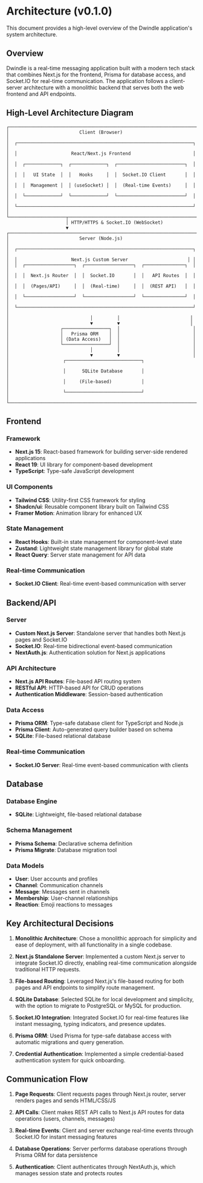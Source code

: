 # Architecture (v0.1.0)

This document provides a high-level overview of the Dwindle application's system architecture.

## Overview

Dwindle is a real-time messaging application built with a modern tech stack that combines Next.js for the frontend, Prisma for database access, and Socket.IO for real-time communication. The application follows a client-server architecture with a monolithic backend that serves both the web frontend and API endpoints.

## High-Level Architecture Diagram

```
┌─────────────────────────────────────────────────────────────────────┐
│                          Client (Browser)                           │
│  ┌─────────────────────────────────────────────────────────────────┐ │
│  │                    React/Next.js Frontend                       │ │
│  │  ┌─────────────┐  ┌─────────────┐  ┌─────────────────────────┐  │ │
│  │  │   UI State  │  │   Hooks     │  │  Socket.IO Client       │  │ │
│  │  │  Management │  │ (useSocket) │  │  (Real-time Events)     │  │ │
│  │  └─────────────┘  └─────────────┘  └─────────────────────────┘  │ │
│  └─────────────────────────────────────────────────────────────────┘ │
└─────────────────────┬───────────────────────────────────────────────┘
                      │ HTTP/HTTPS & Socket.IO (WebSocket)
                      ▼
┌─────────────────────────────────────────────────────────────────────┐
│                          Server (Node.js)                           │
│  ┌─────────────────────────────────────────────────────────────────┐ │
│  │                    Next.js Custom Server                      │ │
│  │  ┌──────────────────┐  ┌──────────────────┐  ┌───────────────┐  │ │
│  │  │  Next.js Router  │  │  Socket.IO       │  │   API Routes  │  │ │
│  │  │  (Pages/API)     │  │  (Real-time)     │  │  (REST API)   │  │ │
│  │  └──────────────────┘  └──────────────────┘  └───────────────┘  │ │
│  └─────────────────────────────────────────────────────────────────┘ │
│                              │         │                          │
│                              ▼         ▼                          │
│                   ┌─────────────────┐  │                           │
│                   │   Prisma ORM    │  │                           │
│                   │ (Data Access)   │  │                           │
│                   └─────────────────┘  │                           │
│                              │         │                           │
│                              ▼         ▼                           │
│                    ┌────────────────────────────┐                   │
│                    │      SQLite Database       │                   │
│                    │     (File-based)           │                   │
│                    └────────────────────────────┘                   │
└─────────────────────────────────────────────────────────────────────┘
```

## Frontend

### Framework
- **Next.js 15**: React-based framework for building server-side rendered applications
- **React 19**: UI library for component-based development
- **TypeScript**: Type-safe JavaScript development

### UI Components
- **Tailwind CSS**: Utility-first CSS framework for styling
- **Shadcn/ui**: Reusable component library built on Tailwind CSS
- **Framer Motion**: Animation library for enhanced UX

### State Management
- **React Hooks**: Built-in state management for component-level state
- **Zustand**: Lightweight state management library for global state
- **React Query**: Server state management for API data

### Real-time Communication
- **Socket.IO Client**: Real-time event-based communication with server

## Backend/API

### Server
- **Custom Next.js Server**: Standalone server that handles both Next.js pages and Socket.IO
- **Socket.IO**: Real-time bidirectional event-based communication
- **NextAuth.js**: Authentication solution for Next.js applications

### API Architecture
- **Next.js API Routes**: File-based API routing system
- **RESTful API**: HTTP-based API for CRUD operations
- **Authentication Middleware**: Session-based authentication

### Data Access
- **Prisma ORM**: Type-safe database client for TypeScript and Node.js
- **Prisma Client**: Auto-generated query builder based on schema
- **SQLite**: File-based relational database

### Real-time Communication
- **Socket.IO Server**: Real-time event-based communication with clients

## Database

### Database Engine
- **SQLite**: Lightweight, file-based relational database

### Schema Management
- **Prisma Schema**: Declarative schema definition
- **Prisma Migrate**: Database migration tool

### Data Models
- **User**: User accounts and profiles
- **Channel**: Communication channels
- **Message**: Messages sent in channels
- **Membership**: User-channel relationships
- **Reaction**: Emoji reactions to messages

## Key Architectural Decisions

1. **Monolithic Architecture**: Chose a monolithic approach for simplicity and ease of deployment, with all functionality in a single codebase.

2. **Next.js Standalone Server**: Implemented a custom Next.js server to integrate Socket.IO directly, enabling real-time communication alongside traditional HTTP requests.

3. **File-based Routing**: Leveraged Next.js's file-based routing for both pages and API endpoints to simplify route management.

4. **SQLite Database**: Selected SQLite for local development and simplicity, with the option to migrate to PostgreSQL or MySQL for production.

5. **Socket.IO Integration**: Integrated Socket.IO for real-time features like instant messaging, typing indicators, and presence updates.

6. **Prisma ORM**: Used Prisma for type-safe database access with automatic migrations and query generation.

7. **Credential Authentication**: Implemented a simple credential-based authentication system for quick onboarding.

## Communication Flow

1. **Page Requests**: Client requests pages through Next.js router, server renders pages and sends HTML/CSS/JS

2. **API Calls**: Client makes REST API calls to Next.js API routes for data operations (users, channels, messages)

3. **Real-time Events**: Client and server exchange real-time events through Socket.IO for instant messaging features

4. **Database Operations**: Server performs database operations through Prisma ORM for data persistence

5. **Authentication**: Client authenticates through NextAuth.js, which manages session state and protects routes